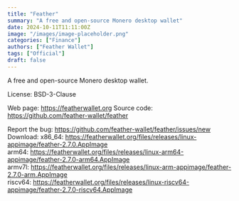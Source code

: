 ```yaml
---
title: "Feather"
summary: "A free and open-source Monero desktop wallet"
date: 2024-10-11T11:11:00Z
image: "/images/image-placeholder.png"
categories: ["Finance"]
authors: ["Feather Wallet"]
tags: ["Official"]
draft: false
---
```


A free and open-source Monero desktop wallet.

License: BSD-3-Clause

Web page: <https://featherwallet.org>
Source code: <https://github.com/feather-wallet/feather>

Report the bug: <https://github.com/feather-wallet/feather/issues/new>
Download:   x86_64: <https://featherwallet.org/files/releases/linux-appimage/feather-2.7.0.AppImage>  
            arm64: <https://featherwallet.org/files/releases/linux-arm64-appimage/feather-2.7.0-arm64.AppImage>  
            armv7l: <https://featherwallet.org/files/releases/linux-arm-appimage/feather-2.7.0-arm.AppImage>  
            riscv64: <https://featherwallet.org/files/releases/linux-riscv64-appimage/feather-2.7.0-riscv64.AppImage>
